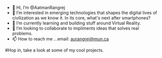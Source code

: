 - 👋 Hi, I’m @AatmanRangrej
- 👀 I’m interested in emerging technologies that shapes the digital lives of civilization as we know it. In its core, what's next after smartphones?
- 🌱 I’m currently learning and building stuff around Virtual Reality. 
- 💞️ I’m looking to collaborate to impliments ideas that solves real problems.
- 📫 How to reach me ...email: aurangrej@mun.ca  

#Hop in, take a look at some of my cool projects.



<!---
AatmanRangrej/AatmanRangrej is a ✨ special ✨ repository because its `README.md` (this file) appears on your GitHub profile.
You can click the Preview link to take a look at your changes.
--->
